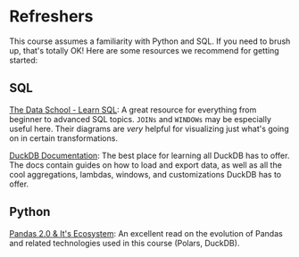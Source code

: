# Refreshers

This course assumes a familiarity with Python and SQL. If you need to brush up, that's totally OK! Here are some resources we recommend for getting started:

## SQL

[The Data School - Learn SQL](https://dataschool.com/learn-sql/): A great resource for everything from beginner to advanced SQL topics. `JOINs` and `WINDOWs` may be especially useful here. Their diagrams are _very_ helpful for visualizing just what's going on in certain transformations.

[DuckDB Documentation](https://duckdb.org/docs/): The best place for learning all DuckDB has to offer. The docs contain guides on how to load and export data, as well as all the cool aggregations, lambdas, windows, and customizations DuckDB has to offer.

## Python

[Pandas 2.0 & It's Ecosystem](https://www.ssp.sh/blog/pandas-2-0-ecosystem-arrow-polars-duckdb/): An excellent read on the evolution of Pandas and related technologies used in this course (Polars, DuckDB).
